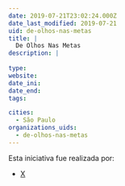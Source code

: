 ```yaml
---
date: 2019-07-21T23:02:24.000Z
date_last_modified: 2019-07-21
uid: de-olhos-nas-metas
title: |
  De Olhos Nas Metas
description: |
  
type: 
website: 
date_ini: 
date_end: 
tags:

cities: 
  - São Paulo
organizations_uids:
  - de-olhos-nas-metas
---
```


Esta iniciativa fue realizada por:

- [X](/organizaciones/de-olhos-nas-metas)

